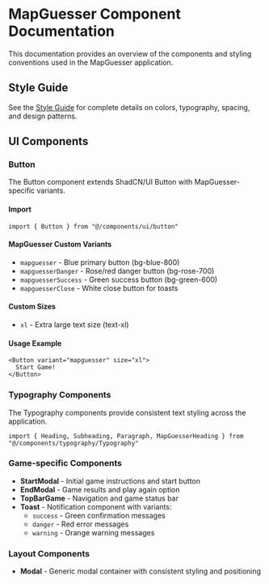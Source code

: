 # MapGuesser Component Documentation

This documentation provides an overview of the components and styling conventions used in the MapGuesser application.

## Style Guide

See the [Style Guide](./style-guide.md) for complete details on colors, typography, spacing, and design patterns.

## UI Components

### Button

The Button component extends ShadCN/UI Button with MapGuesser-specific variants.

#### Import

```tsx
import { Button } from "@/components/ui/button"
```

#### MapGuesser Custom Variants

- `mapguesser` - Blue primary button (bg-blue-800)
- `mapguesserDanger` - Rose/red danger button (bg-rose-700)
- `mapguesserSuccess` - Green success button (bg-green-600)
- `mapguesserClose` - White close button for toasts

#### Custom Sizes

- `xl` - Extra large text size (text-xl)

#### Usage Example

```tsx
<Button variant="mapguesser" size="xl">
  Start Game!
</Button>
```

### Typography Components

The Typography components provide consistent text styling across the application.

```tsx
import { Heading, Subheading, Paragraph, MapGuesserHeading } from "@/components/typography/Typography"
```


### Game-specific Components

- **StartModal** - Initial game instructions and start button
- **EndModal** - Game results and play again option
- **TopBarGame** - Navigation and game status bar
- **Toast** - Notification component with variants:
  - `success` - Green confirmation messages
  - `danger` - Red error messages
  - `warning` - Orange warning messages

### Layout Components

- **Modal** - Generic modal container with consistent styling and positioning
